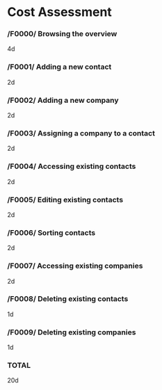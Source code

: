# Cost Assessment

### /F0000/ Browsing the overview
4d
### /F0001/ Adding a new contact
2d
### /F0002/ Adding a new company
2d
### /F0003/ Assigning a company to a contact
2d
### /F0004/ Accessing existing contacts
2d
### /F0005/ Editing existing contacts
2d
### /F0006/ Sorting contacts
2d
### /F0007/ Accessing existing companies
2d
### /F0008/ Deleting existing contacts
1d
### /F0009/ Deleting existing companies
1d

### TOTAL
20d